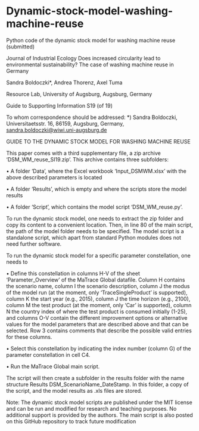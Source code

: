 # Dynamic-stock-model-washing-machine-reuse

Python code of the dynamic stock model for washing machine reuse (submitted)

Journal of Industrial Ecology
Does increased circularity lead to environmental sustainability? The case of washing machine reuse in Germany

Sandra Boldoczki*, Andrea Thorenz, Axel Tuma

Resource Lab, University of Augsburg, Augsburg, Germany

Guide to Supporting Information S19 (of 19)

To whom correspondence should be addressed: *) Sandra Boldoczki, Universitaetsstr. 16, 86159, Augsburg, Germany, sandra.boldoczki@wiwi.uni-augsburg.de

GUIDE TO THE DYNAMIC STOCK MODEL FOR WASHING MACHINE REUSE

This paper comes with a third supplementary file, a zip archive ‘DSM_WM_reuse_SI19.zip’. This archive contains three subfolders:

• A folder ‘Data’, where the Excel workbook ‘Input_DSMWM.xlsx’ with the above described parameters is located

• A folder ‘Results’, which is empty and where the scripts store the model results

• A folder ‘Script’, which contains the model script ‘DSM_WM_reuse.py’.

To run the dynamic stock model, one needs to extract the zip folder and copy its content to a convenient location. Then, in line 80 of the main script, the path of the model folder needs to be specified. The model script is a standalone script, which apart from standard Python modules does not need further software.

To run the dynamic stock model for a specific parameter constellation, one needs to

• Define this constellation in columns H-V of the sheet ‘Parameter_Overview’ of the MaTrace Global datafile. Column H contains the scenario name, column I the scenario description, column J the modus of the model run (at the moment, only ‘TraceSingleProduct’ is supported), column K the start year (e.g., 2015), column J the time horizon (e.g., 2100), column M the test product (at the moment, only ‘Car’ is supported), column N the country index of where the test product is consumed initially (1-25), and columns O-V contain the different improvement options or alternative values for the model parameters that are described above and that can be selected. Row 3 contains comments that describe the possible valid entries for these columns.

• Select this constellation by indicating the index number (column G) of the parameter constellation in cell C4.

• Run the MaTrace Global main script.

The script will then create a subfolder in the results folder with the name structure Results DSM_ScenarioName_DateStamp. In this folder, a copy of the script, and the model results as .xls files are stored.

Note: The dynamic stock model scripts are published under the MIT license and can be run and modified for research and teaching purposes. No additional support is provided by the authors. The main script is also posted on this GitHub repository to track future modification
